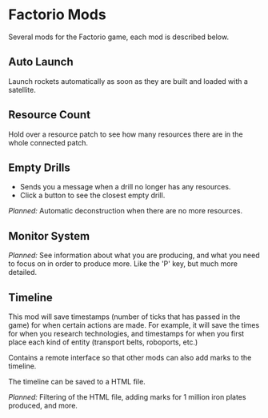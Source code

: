 # Factorio Mods

Several mods for the Factorio game, each mod is described below.

## Auto Launch

Launch rockets automatically as soon as they are built and loaded with a satellite.

## Resource Count

Hold over a resource patch to see how many resources there are in the whole connected patch.

## Empty Drills

- Sends you a message when a drill no longer has any resources.
- Click a button to see the closest empty drill.

*Planned:* Automatic deconstruction when there are no more resources.

## Monitor System

*Planned:* See information about what you are producing, and what you need to focus on in order to produce more. Like the 'P' key, but much more detailed.

## Timeline

This mod will save timestamps (number of ticks that has passed in the game) for when certain actions are made. For example, it will save the times for when you research technologies, and timestamps for when you first place each kind of entity (transport belts, roboports, etc.)

Contains a remote interface so that other mods can also add marks to the timeline.

The timeline can be saved to a HTML file.

*Planned:* Filtering of the HTML file, adding marks for 1 million iron plates produced, and more.
